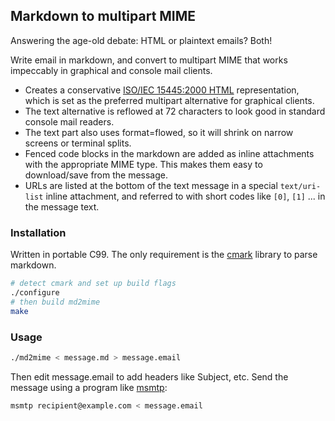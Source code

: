 ## Markdown to multipart MIME

Answering the age-old debate: HTML or plaintext emails? Both!

Write email in markdown, and convert to multipart MIME that works impeccably in
graphical and console mail clients.

* Creates a conservative [ISO/IEC 15445:2000
  HTML](https://www.iso.org/standard/27688.html) representation, which is set
  as the preferred multipart alternative for graphical clients.
* The text alternative is reflowed at 72 characters to look good in standard
  console mail readers.
* The text part also uses format=flowed, so it will shrink on narrow screens or
  terminal splits.
* Fenced code blocks in the markdown are added as inline attachments with the
  appropriate MIME type. This makes them easy to download/save from the
  message.
* URLs are listed at the bottom of the text message in a special
  `text/uri-list` inline attachment, and referred to with short codes like
  `[0]`, `[1]` ... in the message text.

### Installation

Written in portable C99. The only requirement is the
[cmark](https://github.com/commonmark/cmark) library to parse markdown.

```sh
# detect cmark and set up build flags
./configure
# then build md2mime
make
```

### Usage

```sh
./md2mime < message.md > message.email
```

Then edit message.email to add headers like Subject, etc. Send the message
using a program like [msmtp](https://marlam.de/msmtp/):

```sh
msmtp recipient@example.com < message.email
```
